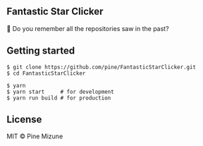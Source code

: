 Fantastic Star Clicker
----------------------

:volcano: Do you remember all the repositories saw in the past?

## Getting started

```
$ git clone https://github.com/pine/FantasticStarClicker.git
$ cd FantasticStarClicker

$ yarn
$ yarn start     # for development
$ yarn run build # for production
```

## License
MIT &copy; Pine Mizune
